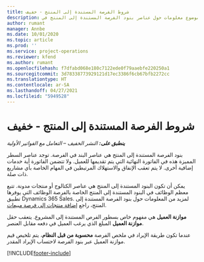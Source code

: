 ```yaml
---
title: شروط الفرصة المستندة إلى المنتج - خفيف
description: يوفر هذا الموضوع معلومات حول عناصر بنود الفرصة المستندة إلى المنتج في Project Operations.
author: rumant
manager: Annbe
ms.date: 10/01/2020
ms.topic: article
ms.prod: ''
ms.service: project-operations
ms.reviewer: kfend
ms.author: rumant
ms.openlocfilehash: f7dfabd068e180c7122ede0f79aaebfe220250a1
ms.sourcegitcommit: 3d78338773929121d17ec3386f6cb67bfb2272cc
ms.translationtype: HT
ms.contentlocale: ar-SA
ms.lasthandoff: 04/27/2021
ms.locfileid: "5949528"
---
```

# <a name="product-based-opportunity-lines---lite"></a>شروط الفرصة المستندة إلى المنتج - خفيف

_**ينطبق على:** النشر الخفيف – التعامل مع الفواتير الأولية_

بنود الفرصة المستندة إلى المنتج هي عناصر البند في الفرصة. توجد عناصر السطر المميزة هذه في الفاتورة النهائية التي يتم تقديمها للعميل. ولا تتضمن الفاتورة أية خدمات إضافية أخرى. لا يتم تعقب الإنفاق والاستهلاك المرتبطين في المهام الخاصة بأي مشاريع ذات صلة.

يمكن أن تكون البنود المستندة إلى المنتج هي عناصر الكتالوج أو منتجات مدونة. تتبع معظم الوظائف في البنود المستندة إلى المنتج الخاصة بالفرصة الوظائف التي يوفرها تطبيق Dynamics 365 Sales. لمزيد من المعلومات حول بنود الفرصة المستندة إلى المنتج، راجع [إضافة منتجات إلى فرصة مبيعات](/dynamics365/sales-enterprise/add-products-opportunity).

**موازنة العميل** هي مفهوم خاص بسطور الفرص المستندة إلى المشروع. يتعقب حقل **موازنة العميل** المبلغ الذي يرغب العميل في دفعه مقابل العنصر.

عندما تكون طريقة الإيراد في ملخص الفرصة **محسوبة من قبل النظام**، يتم تلخيص قيم موازنة العميل عبر بنود الفرصة لاحتساب الإيراد المقدر. 



[!INCLUDE[footer-include](../../includes/footer-banner.md)]